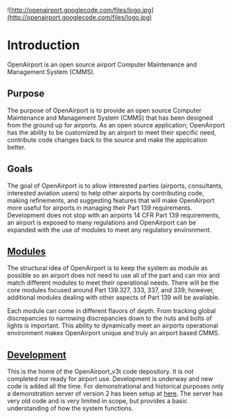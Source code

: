 ![http://openairport.googlecode.com/files/logo.jpg](http://openairport.googlecode.com/files/logo.jpg)

# Introduction #

OpenAirport is an open source airport Computer Maintenance and Management System (CMMS).

## Purpose ##

The purpose of OpenAirport is to provide an open source Computer Maintenance and Management System (CMMS) that has been designed from the ground up for airports. As an open source application; OpenAirport has the ability to be customized by an airport to meet their specific need, contribute code changes back to the source and make the application better.

## Goals ##

The goal of OpenAirport is to allow interested parties (airports, consultants, interested aviation users) to help other airports by contributing code, making refinements, and suggesting features that will make OpenAirport more useful for airports in managing their Part 139 requirements. Development does not stop with an airports 14 CFR Part 139 requirements, an airport is exposed to many regulations and OpenAirport can be expanded with the use of modules to meet any regulatory environment.

## [Modules](Modules.md) ##

The structural idea of OpenAirport is to keep the system as module as possible so an airport does not need to use all of the part and can mix and match different modules to meet their operational needs. There will be the core modules focused around Part 139.327, 333, 337, and 339; however, additional modules dealing with other aspects of Part 139 will be available.

Each module can come in different flavors of depth.  From tracking global discrepancies to narrowing discrepancies down to the nuts and bolts of lights is important.  This ability to dynamically meet an airports operational environment makes OpenAirport unique and truly an airport based CMMS.


## [Development](Development.md) ##

This is the home of the OpenAirport\_v3t code depository. It is not completed nor ready for airport use. Development is underway and new code is added all the time. For demonstrational and historical purposes only a demonstration server of version 2 has been setup at [here](http://demoserver.openairport.org).  The server has very old code and is very limited in scope, but provides a basic understanding of how the system functions.